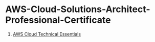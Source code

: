 # AWS-Cloud-Solutions-Architect-Professional-Certificate

1. [AWS Cloud Technical Essentials](https://www.coursera.org/account/accomplishments/verify/DT7ND4D5GCM7)
